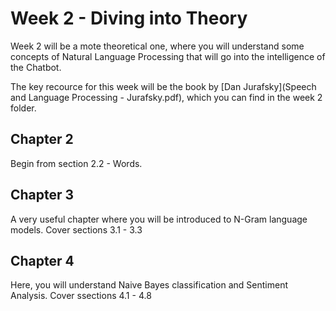 # Week 2 - Diving into Theory

Week 2 will be a mote theoretical one, where you will understand some concepts of Natural Language Processing that will go into the intelligence of the Chatbot. 

The key recource for this week will be the book by [Dan Jurafsky](Speech and Language Processing - Jurafsky.pdf), which you can find in the week 2 folder.

## Chapter 2

Begin from section 2.2 - Words.

## Chapter 3

A very useful chapter where you will be introduced to N-Gram language models. Cover sections 3.1 - 3.3

## Chapter 4

Here, you will understand Naive Bayes classification and Sentiment Analysis. Cover ssections 4.1 - 4.8

